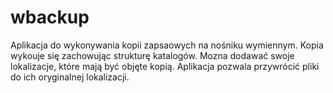 # wbackup
Aplikacja do wykonywania kopii zapsaowych na nośniku wymiennym.
Kopia wykouje się zachowując strukturę katalogów. Mozna dodawać swoje lokalizacje, które mają być objęte kopią.
Aplikacja pozwala przywrócić pliki do ich oryginalnej lokalizacji.
